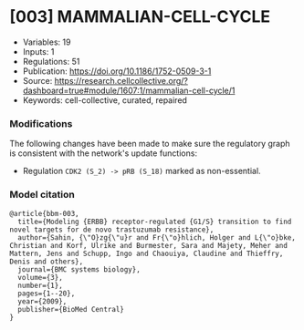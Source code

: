 # \[003\] MAMMALIAN-CELL-CYCLE

 - Variables: 19
 - Inputs: 1
 - Regulations: 51
 - Publication: https://doi.org/10.1186/1752-0509-3-1
 - Source: https://research.cellcollective.org/?dashboard=true#module/1607:1/mammalian-cell-cycle/1
 - Keywords: cell-collective, curated, repaired


### Modifications

The following changes have been made to make sure the regulatory graph is consistent with the network's update functions:

 - Regulation `CDK2 (S_2) -> pRB (S_18)` marked as non-essential.

### Model citation

```
@article{bbm-003,
  title={Modeling {ERBB} receptor-regulated {G1/S} transition to find novel targets for de novo trastuzumab resistance},
  author={Sahin, {\"O}zg{\"u}r and Fr{\"o}hlich, Holger and L{\"o}bke, Christian and Korf, Ulrike and Burmester, Sara and Majety, Meher and Mattern, Jens and Schupp, Ingo and Chaouiya, Claudine and Thieffry, Denis and others},
  journal={BMC systems biology},
  volume={3},
  number={1},
  pages={1--20},
  year={2009},
  publisher={BioMed Central}
}
```

